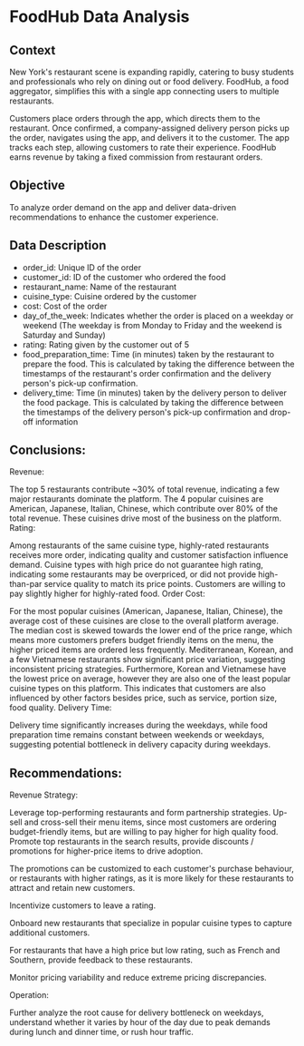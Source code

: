 # FoodHub Data Analysis
## Context
New York's restaurant scene is expanding rapidly, catering to busy students and professionals who rely on dining out or food delivery. FoodHub, a food aggregator, simplifies this with a single app connecting users to multiple restaurants.

Customers place orders through the app, which directs them to the restaurant. Once confirmed, a company-assigned delivery person picks up the order, navigates using the app, and delivers it to the customer. The app tracks each step, allowing customers to rate their experience. FoodHub earns revenue by taking a fixed commission from restaurant orders.

## Objective
To analyze order demand on the app and deliver data-driven recommendations to enhance the customer experience.

## Data Description
* order_id: Unique ID of the order
* customer_id: ID of the customer who ordered the food
* restaurant_name: Name of the restaurant
* cuisine_type: Cuisine ordered by the customer
* cost: Cost of the order
* day_of_the_week: Indicates whether the order is placed on a weekday or weekend (The weekday is from Monday to Friday and the weekend is Saturday and Sunday)
* rating: Rating given by the customer out of 5
* food_preparation_time: Time (in minutes) taken by the restaurant to prepare the food. This is calculated by taking the difference between the timestamps of the restaurant's order confirmation and the delivery person's pick-up confirmation.
* delivery_time: Time (in minutes) taken by the delivery person to deliver the food package. This is calculated by taking the difference between the timestamps of the delivery person's pick-up confirmation and drop-off information

## Conclusions:
Revenue:

The top 5 restaurants contribute ~30% of total revenue, indicating a few major restaurants dominate the platform.
The 4 popular cuisines are American, Japanese, Italian, Chinese, which contribute over 80% of the total revenue. These cuisines drive most of the business on the platform.
Rating:

Among restaurants of the same cuisine type, highly-rated restaurants receives more order, indicating quality and customer satisfaction influence demand.
Cuisine types with high price do not guarantee high rating, indicating some restaurants may be overpriced, or did not provide high-than-par service quality to match its price points.
Customers are willing to pay slightly higher for highly-rated food.
Order Cost:

For the most popular cuisines (American, Japanese, Italian, Chinese), the average cost of these cuisines are close to the overall platform average. The median cost is skewed towards the lower end of the price range, which means more customers prefers budget friendly items on the menu, the higher priced items are ordered less frequently.
Mediterranean, Korean, and a few Vietnamese restaurants show significant price variation, suggesting inconsistent pricing strategies.
Furthermore, Korean and Vietnamese have the lowest price on average, however they are also one of the least popular cuisine types on this platform. This indicates that customers are also influenced by other factors besides price, such as service, portion size, food quality.
Delivery Time:

Delivery time significantly increases during the weekdays, while food preparation time remains constant between weekends or weekdays, suggesting potential bottleneck in delivery capacity during weekdays.
## Recommendations:
Revenue Strategy:

Leverage top-performing restaurants and form partnership strategies. Up-sell and cross-sell their menu items, since most customers are ordering budget-friendly items, but are willing to pay higher for high quality food. Promote top restaurants in the search results, provide discounts / promotions for higher-price items to drive adoption.

The promotions can be customized to each customer's purchase behaviour, or restaurants with higher ratings, as it is more likely for these restaurants to attract and retain new customers.

Incentivize customers to leave a rating.

Onboard new restaurants that specialize in popular cuisine types to capture additional customers.

For restaurants that have a high price but low rating, such as French and Southern, provide feedback to these restaurants.

Monitor pricing variability and reduce extreme pricing discrepancies.

Operation:

Further analyze the root cause for delivery bottleneck on weekdays, understand whether it varies by hour of the day due to peak demands during lunch and dinner time, or rush hour traffic.
